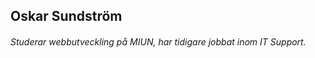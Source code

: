 ## Oskar Sundström
###### Studerar webbutveckling på MIUN, har tidigare jobbat inom IT Support. 




